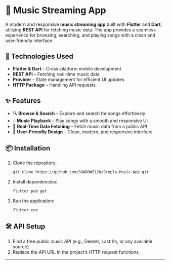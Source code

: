 # 🎵 Music Streaming App  

A modern and responsive **music streaming app** built with **Flutter** and **Dart**, utilizing **REST API** for fetching music data. The app provides a seamless experience for browsing, searching, and playing songs with a clean and user-friendly interface.  

## 🚀 Technologies Used  
- **Flutter & Dart** – Cross-platform mobile development  
- **REST API** – Fetching real-time music data  
- **Provider** – State management for efficient UI updates  
- **HTTP Package** – Handling API requests  

## ✨ Features  
- 🔍 **Browse & Search** – Explore and search for songs effortlessly  
- 🎶 **Music Playback** – Play songs with a smooth and responsive UI  
- 🔄 **Real-Time Data Fetching** – Fetch music data from a public API  
- 🎨 **User-Friendly Design** – Clean, modern, and responsive interface  

## 📦 Installation  
1. Clone the repository:  
   ```sh
   git clone https://github.com/SHADOW5120/Simple-Music-App.git
   ```
2. Install dependencies:  
   ```sh
   flutter pub get
   ```
3. Run the application:  
   ```sh
   flutter run
   ```

## 🛠 API Setup  
1. Find a free public music API (e.g., Deezer, Last.fm, or any available source).  
2. Replace the API URL in the project’s HTTP request functions.  

---